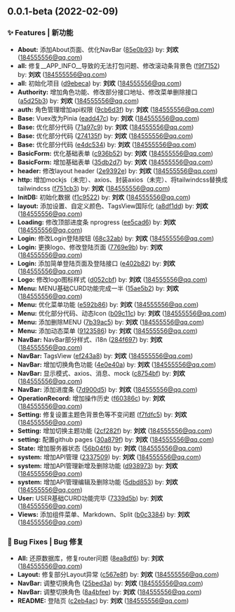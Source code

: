 ## 0.0.1-beta (2022-02-09)


### ✨ Features | 新功能

* **About:** 添加About页面、优化NavBar ([85e0b93](https://github.com/LLiuHuan/arco-design-pro-vue/commit/85e0b93)) by: **刘欢** (184555556@qq.com)
* **all:** 修复__APP_INFO__导致的无法打包问题、修改滚动条背景色 ([f9f7152](https://github.com/LLiuHuan/arco-design-pro-vue/commit/f9f7152)) by: **刘欢** (184555556@qq.com)
* **all:** 初始化项目 ([d9ebeca](https://github.com/LLiuHuan/arco-design-pro-vue/commit/d9ebeca)) by: **刘欢** (184555556@qq.com)
* **Authority:** 增加角色功能、修改部分接口地址、修改菜单删除接口 ([a5d25b3](https://github.com/LLiuHuan/arco-design-pro-vue/commit/a5d25b3)) by: **刘欢** (184555556@qq.com)
* **auth:** 角色管理增加api权限 ([9cb6d3f](https://github.com/LLiuHuan/arco-design-pro-vue/commit/9cb6d3f)) by: **刘欢** (184555556@qq.com)
* **Base:** Vuex改为Pinia ([eadd47c](https://github.com/LLiuHuan/arco-design-pro-vue/commit/eadd47c)) by: **刘欢** (184555556@qq.com)
* **Base:** 优化部分代码 ([71a97c9](https://github.com/LLiuHuan/arco-design-pro-vue/commit/71a97c9)) by: **刘欢** (184555556@qq.com)
* **Base:** 优化部分代码 ([274135f](https://github.com/LLiuHuan/arco-design-pro-vue/commit/274135f)) by: **刘欢** (184555556@qq.com)
* **Base:** 优化部分代码 ([e4dc534](https://github.com/LLiuHuan/arco-design-pro-vue/commit/e4dc534)) by: **刘欢** (184555556@qq.com)
* **BasicForm:** 优化基础表单 ([c936b52](https://github.com/LLiuHuan/arco-design-pro-vue/commit/c936b52)) by: **刘欢** (184555556@qq.com)
* **BasicForm:** 增加基础表单 ([35db2d7](https://github.com/LLiuHuan/arco-design-pro-vue/commit/35db2d7)) by: **刘欢** (184555556@qq.com)
* **header:** 修改layout header ([2e9392e](https://github.com/LLiuHuan/arco-design-pro-vue/commit/2e9392e)) by: **刘欢** (184555556@qq.com)
* **http:** 增加mockjs（未完）、axios、封装axios（未完）、将tailwindcss替换成tailwindcss ([f751cb3](https://github.com/LLiuHuan/arco-design-pro-vue/commit/f751cb3)) by: **刘欢** (184555556@qq.com)
* **InitDB:** 初始化数据 ([f1c9522](https://github.com/LLiuHuan/arco-design-pro-vue/commit/f1c9522)) by: **刘欢** (184555556@qq.com)
* **layout:** 添加设置、自定义颜色、TagsView国际化 ([a8df1dd](https://github.com/LLiuHuan/arco-design-pro-vue/commit/a8df1dd)) by: **刘欢** (184555556@qq.com)
* **Loading:** 修改顶部进度条 nprogress ([ee5cad6](https://github.com/LLiuHuan/arco-design-pro-vue/commit/ee5cad6)) by: **刘欢** (184555556@qq.com)
* **Login:** 修改Login登陆按钮 ([68c32ab](https://github.com/LLiuHuan/arco-design-pro-vue/commit/68c32ab)) by: **刘欢** (184555556@qq.com)
* **Login:** 更换logo、修改登陆页面 ([7769e9b](https://github.com/LLiuHuan/arco-design-pro-vue/commit/7769e9b)) by: **刘欢** (184555556@qq.com)
* **Login:** 添加简单登陆页面及登陆接口 ([e402b82](https://github.com/LLiuHuan/arco-design-pro-vue/commit/e402b82)) by: **刘欢** (184555556@qq.com)
* **Logo:** 修改logo图标样式 ([d052cbf](https://github.com/LLiuHuan/arco-design-pro-vue/commit/d052cbf)) by: **刘欢** (184555556@qq.com)
* **Menu:** MENU基础CURD功能完成一半 ([15ae5b2](https://github.com/LLiuHuan/arco-design-pro-vue/commit/15ae5b2)) by: **刘欢** (184555556@qq.com)
* **Menu:** 优化菜单功能 ([e592b86](https://github.com/LLiuHuan/arco-design-pro-vue/commit/e592b86)) by: **刘欢** (184555556@qq.com)
* **Menu:** 优化部分代码、动态Icon ([b09c11c](https://github.com/LLiuHuan/arco-design-pro-vue/commit/b09c11c)) by: **刘欢** (184555556@qq.com)
* **Menu:** 添加删除MENU ([7b39ac5](https://github.com/LLiuHuan/arco-design-pro-vue/commit/7b39ac5)) by: **刘欢** (184555556@qq.com)
* **Menu:** 添加动态菜单 ([9123586](https://github.com/LLiuHuan/arco-design-pro-vue/commit/9123586)) by: **刘欢** (184555556@qq.com)
* **NavBar:** NavBar部分样式、i18n ([284f697](https://github.com/LLiuHuan/arco-design-pro-vue/commit/284f697)) by: **刘欢** (184555556@qq.com)
* **NavBar:** TagsView ([ef243a8](https://github.com/LLiuHuan/arco-design-pro-vue/commit/ef243a8)) by: **刘欢** (184555556@qq.com)
* **NavBar:** 增加切换角色功能 ([4e0e40a](https://github.com/LLiuHuan/arco-design-pro-vue/commit/4e0e40a)) by: **刘欢** (184555556@qq.com)
* **NavBar:** 显示模式、axios、消息、mock ([c8754bf](https://github.com/LLiuHuan/arco-design-pro-vue/commit/c8754bf)) by: **刘欢** (184555556@qq.com)
* **NavBar:** 添加进度条 ([7d900d5](https://github.com/LLiuHuan/arco-design-pro-vue/commit/7d900d5)) by: **刘欢** (184555556@qq.com)
* **OperationRecord:** 增加操作历史 ([f60386c](https://github.com/LLiuHuan/arco-design-pro-vue/commit/f60386c)) by: **刘欢** (184555556@qq.com)
* **Setting:** 修复设置主题色背景色等不变问题 ([f7fdfc5](https://github.com/LLiuHuan/arco-design-pro-vue/commit/f7fdfc5)) by: **刘欢** (184555556@qq.com)
* **Setting:** 增加切换主题功能 ([2cf282f](https://github.com/LLiuHuan/arco-design-pro-vue/commit/2cf282f)) by: **刘欢** (184555556@qq.com)
* **setting:** 配置github pages ([30a879f](https://github.com/LLiuHuan/arco-design-pro-vue/commit/30a879f)) by: **刘欢** (184555556@qq.com)
* **State:** 增加服务器状态 ([56b04f6](https://github.com/LLiuHuan/arco-design-pro-vue/commit/56b04f6)) by: **刘欢** (184555556@qq.com)
* **system:** 增加API管理 ([2337509](https://github.com/LLiuHuan/arco-design-pro-vue/commit/2337509)) by: **刘欢** (184555556@qq.com)
* **system:** 增加API管理新增及删除功能 ([d938973](https://github.com/LLiuHuan/arco-design-pro-vue/commit/d938973)) by: **刘欢** (184555556@qq.com)
* **system:** 增加API管理编辑及删除功能 ([5dbd853](https://github.com/LLiuHuan/arco-design-pro-vue/commit/5dbd853)) by: **刘欢** (184555556@qq.com)
* **User:** USER基础CURD功能完毕 ([7339d5b](https://github.com/LLiuHuan/arco-design-pro-vue/commit/7339d5b)) by: **刘欢** (184555556@qq.com)
* **Views:** 添加组件菜单、Markdown、Split ([b0c3384](https://github.com/LLiuHuan/arco-design-pro-vue/commit/b0c3384)) by: **刘欢** (184555556@qq.com)


### 🐛 Bug Fixes | Bug 修复

* **All:** 还原数据库，修复router问题 ([8ea8df6](https://github.com/LLiuHuan/arco-design-pro-vue/commit/8ea8df6)) by: **刘欢** (184555556@qq.com)
* **Layout:** 修复部分Layout异常 ([c567e8f](https://github.com/LLiuHuan/arco-design-pro-vue/commit/c567e8f)) by: **刘欢** (184555556@qq.com)
* **NavBar:** 调整切换角色 ([25bed3a](https://github.com/LLiuHuan/arco-design-pro-vue/commit/25bed3a)) by: **刘欢** (184555556@qq.com)
* **NavBar:** 调整切换角色 ([8a4bfee](https://github.com/LLiuHuan/arco-design-pro-vue/commit/8a4bfee)) by: **刘欢** (184555556@qq.com)
* **README:** 登陆页 ([c2eb4ac](https://github.com/LLiuHuan/arco-design-pro-vue/commit/c2eb4ac)) by: **刘欢** (184555556@qq.com)



